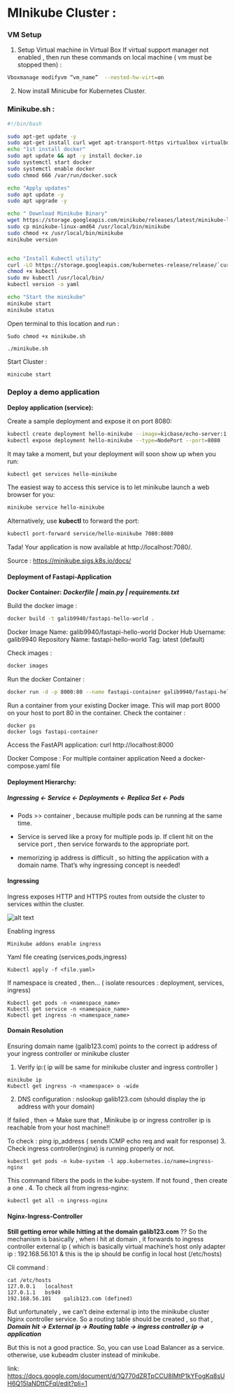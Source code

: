 # MInikube Cluster : 
###  VM Setup

1. Setup Virtual machine in Virtual Box
If virtual support manager not enabled , then run these commands on local machine ( vm must be stopped then) : 
 
 ```sh
 Vboxmanage modifyvm “vm_name”  --nested-hw-virt=on
 ```

2. Now install  Minicube for Kubernetes Cluster. 

### Minikube.sh : 
```sh
#!/bin/bash

sudo apt-get update -y
sudo apt-get install curl wget apt-transport-https virtualbox virtualbox-ext-pack -y
echo "1st install docker"
sudo apt update && apt -y install docker.io
sudo systemctl start docker
sudo systemctl enable docker
sudo chmod 666 /var/run/docker.sock

echo "Apply updates"
sudo apt update -y
sudo apt upgrade -y

echo " Download Minikube Binary"
wget https://storage.googleapis.com/minikube/releases/latest/minikube-linux-amd64
sudo cp minikube-linux-amd64 /usr/local/bin/minikube
sudo chmod +x /usr/local/bin/minikube
minikube version


echo "Install Kubectl utility"
curl -LO https://storage.googleapis.com/kubernetes-release/release/`curl -s https://storage.googleapis.com/kubernetes-release/release/stable.txt`/bin/linux/amd64/kubectl
chmod +x kubectl
sudo mv kubectl /usr/local/bin/
kubectl version -o yaml

echo "Start the minikube"
minikube start
minikube status
```


Open terminal to this location and run : 
            
    Sudo chmod +x minikube.sh
          
    ./minikube.sh


Start Cluster :
 ```sh
 minicube start
 ```
### Deploy a demo application 

**Deploy application (service):**

Create a sample deployment and expose it on port 8080:
```sh 
kubectl create deployment hello-minikube --image=kicbase/echo-server:1.0
kubectl expose deployment hello-minikube --type=NodePort --port=8080
```
It may take a moment, but your deployment will soon show up when you run:
```sh
kubectl get services hello-minikube
```
 The easiest way to access this service is to let minikube launch a web browser for you:
```sh
minikube service hello-minikube
```
Alternatively, use **kubectl** to forward the port:
```sh
kubectl port-forward service/hello-minikube 7080:8080
```
Tada! Your application is now available at http://localhost:7080/.

Source : 
https://minikube.sigs.k8s.io/docs/

#### Deployment of Fastapi-Application

**Docker Container:** 
<Fastapi-hello-world files >
**_Dockerfile  |  main.py  |  requirements.txt_**

 Build the docker image :
```sh
docker build -t galib9940/fastapi-hello-world .
```
Docker Image Name: galib9940/fastapi-hello-world
Docker Hub Username: galib9940
Repository Name: fastapi-hello-world
Tag: latest (default)

Check images : 
```sh
docker images
```
Run the docker Container : 
```sh
docker run -d -p 8000:80 --name fastapi-container galib9940/fastapi-hello-world
```
Run a container from your existing Docker image. This will map port 8000 on your host to port 80 in the container.
Check the container : 
```
docker ps 
docker logs fastapi-container
```
Access the FastAPI application:  curl http://localhost:8000


Docker Compose : 
For multiple container application 
Need a docker-compose.yaml file


#### Deployment Hierarchy: 
##### _Ingressing <- Service <- Deployments <- Replica Set <- Pods_

- Pods >> container , because multiple pods can be running at the same time.

- Service is served like a proxy for multiple pods ip. 
If client hit on the service port , then service forwards to the appropriate port.

- memorizing ip address is difficult , so hitting the application with a domain name. 
That’s why ingressing concept is needed!  

#### Ingressing
Ingress exposes HTTP and HTTPS routes from outside the cluster to services within the cluster.

![alt text](https://earthly.dev/blog/assets/images/mutual-tls-kubernetes-nginx-ingress-controller/ptpr1xB.png )

Enabling ingress 
```
Minikube addons enable ingress 
```
Yaml file creating (services,pods,ingress) 
```
Kubectl apply -f <file.yaml>
```
If namespace is created , then… ( isolate resources : deployment, services, ingress)
```
Kubectl get pods -n <namespace_name>
Kubectl get service -n <namespace_name>
Kubectl get ingress -n <namespace_name>
```
#### Domain Resolution
Ensuring domain name (galib123.com) points to the correct ip address of your ingress controller or minikube cluster 

1. Verify ip:( ip will be same for minikube cluster and ingress controller )
```
minikube ip  
Kubectl get ingress -n <namespace> o -wide
```
 
2. DNS configuration : nslookup galib123.com (should display the ip address with your domain)

If failed , then -> 
Make sure that , Minikube ip or ingress controller ip is reachable from your host machine!! 

To check : ping ip_address ( sends ICMP echo req and wait for response)
3. Check ingress controller(nginx) is running properly or not. 
```
kubectl get pods -n kube-system -l app.kubernetes.io/name=ingress-nginx
```
This command filters the pods in the kube-system. If not found , then create a one . 
4. To check all from ingress-nginx:
```
kubectl get all -n ingress-nginx
```
#### Nginx-Ingress-Controller
**Still getting error while hitting  at the domain galib123.com** ??
So the mechanism is basically , when i hit at domain , it forwards to ingress controller external ip ( which is basically virtual machine’s host only adapter ip :  192.168.56.101  & this is the ip should be  config in local host (/etc/hosts)

Cli command : 
```
cat /etc/hosts
127.0.0.1	localhost
127.0.1.1	bs949
192.168.56.101    galib123.com (defined)
```
But unfortunately , we can’t deine external ip into the minikube cluster Nginx controller service. So a routing table should be created , so that ,
**_Domain hit -> External ip -> Routing table -> ingress controller ip -> application_**

But this is not a good practice. So, you can use Load Balancer as a service. 
otherwise, use kubeadm cluster instead of minikube.

link: https://docs.google.com/document/d/1Q770dZRTpCCU8lMtP1kYFogKq8sUH6Q15IaNDttCFqI/edit?pli=1
